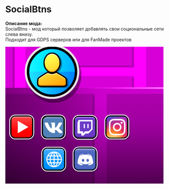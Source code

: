 # SocialBtns
**Описание мода:**  
SocialBtns - мод который позволяет добавлять свои социональные сети слева внизу.  
Подходит для GDPS серверов или для FanMade проектов  
  
![](/assets/images/socialbtns.png)
